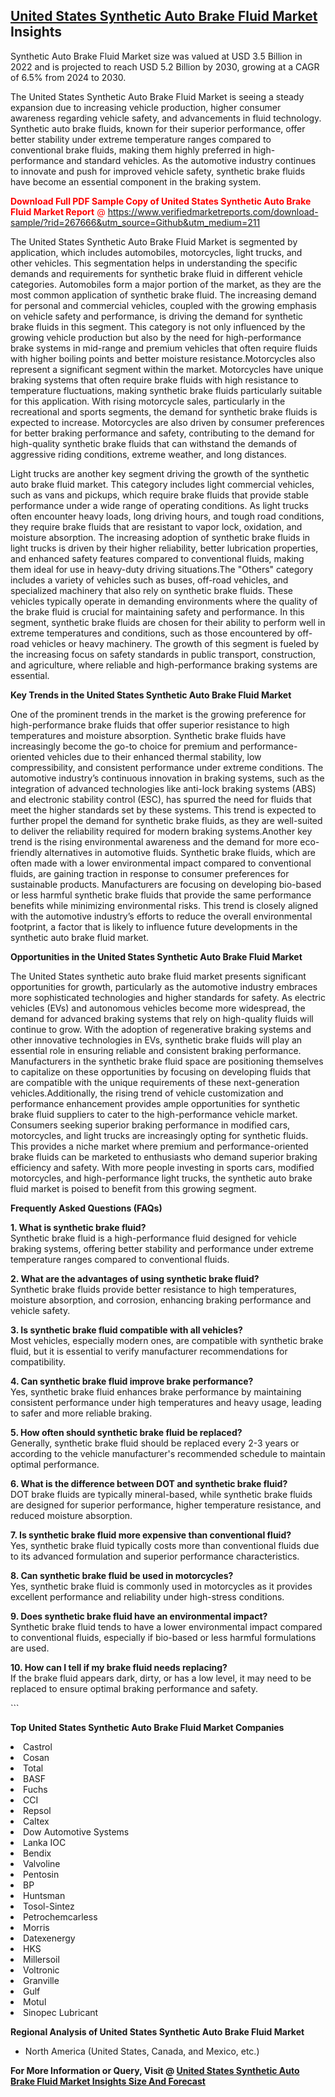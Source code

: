 <h2><a href="https://www.verifiedmarketreports.com/download-sample/?rid=267666&amp;utm_source=Github&amp;utm_medium=211" target="_blank">United States Synthetic Auto Brake Fluid Market</a> Insights</h2><p>Synthetic Auto Brake Fluid Market size was valued at USD 3.5 Billion in 2022 and is projected to reach USD 5.2 Billion by 2030, growing at a CAGR of 6.5% from 2024 to 2030.</p><p><p>The United States Synthetic Auto Brake Fluid Market is seeing a steady expansion due to increasing vehicle production, higher consumer awareness regarding vehicle safety, and advancements in fluid technology. Synthetic auto brake fluids, known for their superior performance, offer better stability under extreme temperature ranges compared to conventional brake fluids, making them highly preferred in high-performance and standard vehicles. As the automotive industry continues to innovate and push for improved vehicle safety, synthetic brake fluids have become an essential component in the braking system. <p><span class=""><span style="color: #ff0000;"><strong>Download Full PDF Sample Copy of United States Synthetic Auto Brake Fluid Market Report</strong> @ </span><a href="https://www.verifiedmarketreports.com/download-sample/?rid=267666&amp;utm_source=Github&amp;utm_medium=211" target="_blank">https://www.verifiedmarketreports.com/download-sample/?rid=267666&amp;utm_source=Github&amp;utm_medium=211</a></span></p></p><p>The United States Synthetic Auto Brake Fluid Market is segmented by application, which includes automobiles, motorcycles, light trucks, and other vehicles. This segmentation helps in understanding the specific demands and requirements for synthetic brake fluid in different vehicle categories. Automobiles form a major portion of the market, as they are the most common application of synthetic brake fluid. The increasing demand for personal and commercial vehicles, coupled with the growing emphasis on vehicle safety and performance, is driving the demand for synthetic brake fluids in this segment. This category is not only influenced by the growing vehicle production but also by the need for high-performance brake systems in mid-range and premium vehicles that often require fluids with higher boiling points and better moisture resistance.Motorcycles also represent a significant segment within the market. Motorcycles have unique braking systems that often require brake fluids with high resistance to temperature fluctuations, making synthetic brake fluids particularly suitable for this application. With rising motorcycle sales, particularly in the recreational and sports segments, the demand for synthetic brake fluids is expected to increase. Motorcycles are also driven by consumer preferences for better braking performance and safety, contributing to the demand for high-quality synthetic brake fluids that can withstand the demands of aggressive riding conditions, extreme weather, and long distances.<p>Light trucks are another key segment driving the growth of the synthetic auto brake fluid market. This category includes light commercial vehicles, such as vans and pickups, which require brake fluids that provide stable performance under a wide range of operating conditions. As light trucks often encounter heavy loads, long driving hours, and tough road conditions, they require brake fluids that are resistant to vapor lock, oxidation, and moisture absorption. The increasing adoption of synthetic brake fluids in light trucks is driven by their higher reliability, better lubrication properties, and enhanced safety features compared to conventional fluids, making them ideal for use in heavy-duty driving situations.The "Others" category includes a variety of vehicles such as buses, off-road vehicles, and specialized machinery that also rely on synthetic brake fluids. These vehicles typically operate in demanding environments where the quality of the brake fluid is crucial for maintaining safety and performance. In this segment, synthetic brake fluids are chosen for their ability to perform well in extreme temperatures and conditions, such as those encountered by off-road vehicles or heavy machinery. The growth of this segment is fueled by the increasing focus on safety standards in public transport, construction, and agriculture, where reliable and high-performance braking systems are essential.<p><strong>Key Trends in the United States Synthetic Auto Brake Fluid Market</strong></p><p>One of the prominent trends in the market is the growing preference for high-performance brake fluids that offer superior resistance to high temperatures and moisture absorption. Synthetic brake fluids have increasingly become the go-to choice for premium and performance-oriented vehicles due to their enhanced thermal stability, low compressibility, and consistent performance under extreme conditions. The automotive industry’s continuous innovation in braking systems, such as the integration of advanced technologies like anti-lock braking systems (ABS) and electronic stability control (ESC), has spurred the need for fluids that meet the higher standards set by these systems. This trend is expected to further propel the demand for synthetic brake fluids, as they are well-suited to deliver the reliability required for modern braking systems.Another key trend is the rising environmental awareness and the demand for more eco-friendly alternatives in automotive fluids. Synthetic brake fluids, which are often made with a lower environmental impact compared to conventional fluids, are gaining traction in response to consumer preferences for sustainable products. Manufacturers are focusing on developing bio-based or less harmful synthetic brake fluids that provide the same performance benefits while minimizing environmental risks. This trend is closely aligned with the automotive industry’s efforts to reduce the overall environmental footprint, a factor that is likely to influence future developments in the synthetic auto brake fluid market.<p><strong>Opportunities in the United States Synthetic Auto Brake Fluid Market</strong></p><p>The United States synthetic auto brake fluid market presents significant opportunities for growth, particularly as the automotive industry embraces more sophisticated technologies and higher standards for safety. As electric vehicles (EVs) and autonomous vehicles become more widespread, the demand for advanced braking systems that rely on high-quality fluids will continue to grow. With the adoption of regenerative braking systems and other innovative technologies in EVs, synthetic brake fluids will play an essential role in ensuring reliable and consistent braking performance. Manufacturers in the synthetic brake fluid space are positioning themselves to capitalize on these opportunities by focusing on developing fluids that are compatible with the unique requirements of these next-generation vehicles.Additionally, the rising trend of vehicle customization and performance enhancement provides ample opportunities for synthetic brake fluid suppliers to cater to the high-performance vehicle market. Consumers seeking superior braking performance in modified cars, motorcycles, and light trucks are increasingly opting for synthetic fluids. This provides a niche market where premium and performance-oriented brake fluids can be marketed to enthusiasts who demand superior braking efficiency and safety. With more people investing in sports cars, modified motorcycles, and high-performance light trucks, the synthetic auto brake fluid market is poised to benefit from this growing segment.<p><strong>Frequently Asked Questions (FAQs)</strong></p><p><strong>1. What is synthetic brake fluid?</strong><br>Synthetic brake fluid is a high-performance fluid designed for vehicle braking systems, offering better stability and performance under extreme temperature ranges compared to conventional fluids.</p><p><strong>2. What are the advantages of using synthetic brake fluid?</strong><br>Synthetic brake fluids provide better resistance to high temperatures, moisture absorption, and corrosion, enhancing braking performance and vehicle safety.</p><p><strong>3. Is synthetic brake fluid compatible with all vehicles?</strong><br>Most vehicles, especially modern ones, are compatible with synthetic brake fluid, but it is essential to verify manufacturer recommendations for compatibility.</p><p><strong>4. Can synthetic brake fluid improve brake performance?</strong><br>Yes, synthetic brake fluid enhances brake performance by maintaining consistent performance under high temperatures and heavy usage, leading to safer and more reliable braking.</p><p><strong>5. How often should synthetic brake fluid be replaced?</strong><br>Generally, synthetic brake fluid should be replaced every 2-3 years or according to the vehicle manufacturer's recommended schedule to maintain optimal performance.</p><p><strong>6. What is the difference between DOT and synthetic brake fluid?</strong><br>DOT brake fluids are typically mineral-based, while synthetic brake fluids are designed for superior performance, higher temperature resistance, and reduced moisture absorption.</p><p><strong>7. Is synthetic brake fluid more expensive than conventional fluid?</strong><br>Yes, synthetic brake fluid typically costs more than conventional fluids due to its advanced formulation and superior performance characteristics.</p><p><strong>8. Can synthetic brake fluid be used in motorcycles?</strong><br>Yes, synthetic brake fluid is commonly used in motorcycles as it provides excellent performance and reliability under high-stress conditions.</p><p><strong>9. Does synthetic brake fluid have an environmental impact?</strong><br>Synthetic brake fluid tends to have a lower environmental impact compared to conventional fluids, especially if bio-based or less harmful formulations are used.</p><p><strong>10. How can I tell if my brake fluid needs replacing?</strong><br>If the brake fluid appears dark, dirty, or has a low level, it may need to be replaced to ensure optimal braking performance and safety.</p>```</p><p><strong>Top United States Synthetic Auto Brake Fluid Market Companies</strong></p><div data-test-id=""><p><li>Castrol</li><li> Cosan</li><li> Total</li><li> BASF</li><li> Fuchs</li><li> CCI</li><li> Repsol</li><li> Caltex</li><li> Dow Automotive Systems</li><li> Lanka IOC</li><li> Bendix</li><li> Valvoline</li><li> Pentosin</li><li> BP</li><li> Huntsman</li><li> Tosol-Sintez</li><li> Petrochemcarless</li><li> Morris</li><li> Datexenergy</li><li> HKS</li><li> Millersoil</li><li> Voltronic</li><li> Granville</li><li> Gulf</li><li> Motul</li><li> Sinopec Lubricant</li></p><div><strong>Regional Analysis of&nbsp;United States Synthetic Auto Brake Fluid Market</strong></div><ul><li dir="ltr"><p dir="ltr">North America&nbsp;(United States, Canada, and Mexico, etc.)</p></li></ul><p><strong>For More Information or Query, Visit @&nbsp;</strong><strong><a href="https://www.verifiedmarketreports.com/product/synthetic-auto-brake-fluid-market/?utm_source=Github&amp;utm_medium=211" target="_blank">United States Synthetic Auto Brake Fluid Market Insights Size And Forecast</a></strong></p></div>
